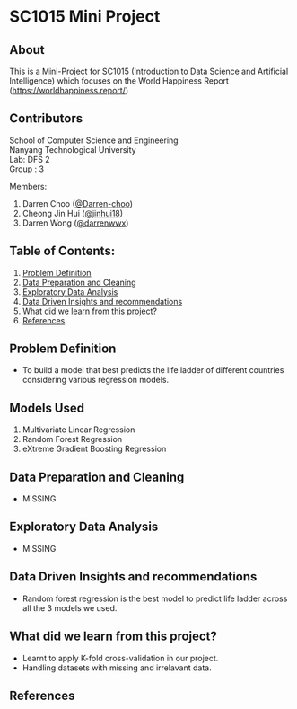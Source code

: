 # SC1015 Mini Project

## About

This is a Mini-Project for SC1015 (Introduction to Data Science and Artificial Intelligence) which focuses on the World Happiness Report (https://worldhappiness.report/)

  
## Contributors

School of Computer Science and Engineering \
Nanyang Technological University \
Lab: DFS 2 \
Group : 3

Members: 
1. Darren Choo ([@Darren-choo](https://github.com/Darren-choo))
2. Cheong Jin Hui ([@jinhui18](https://github.com/jinhui18))
3. Darren Wong ([@darrenwwx](https://github.com/darrenwwx))

## Table of Contents:
1. [Problem Definition](#Problem-Definition)
2. [Data Preparation and Cleaning](#Data-Preparation-and-Cleaning)
3. [Exploratory Data Analysis](#Exploratory-Data-Analysis)
5. [Data Driven Insights and recommendations](#Data-Driven-Insights-and-recommendations)
6. [What did we learn from this project?](#What-did-we-learn-from-this-project-?)
7. [References](#References)

## Problem Definition

- To build a model that best predicts the life ladder of different countries considering various regression models.

## Models Used

1. Multivariate Linear Regression 
2. Random Forest Regression
3. eXtreme Gradient Boosting Regression

## Data Preparation and Cleaning
- MISSING

## Exploratory Data Analysis
- MISSING


## Data Driven Insights and recommendations
- Random forest regression is the best model to predict life ladder across all the 3 models we used.

## What did we learn from this project?
- Learnt to apply K-fold cross-validation in our project.
- Handling datasets with missing and irrelavant data.

## References
